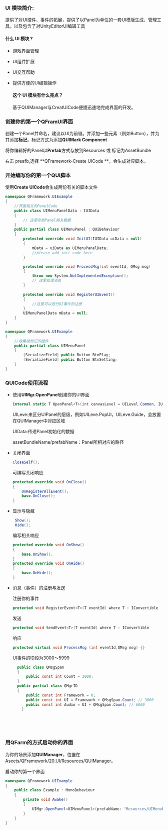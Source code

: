 ### UI 模块简介:

提供了对UI控件、事件的拓展，提供了以Panel为单位的一套UI模版生成、管理工具。以及包含了对UnityEditorUI编辑工具

#### 什么 UI 模块 ?

* 游戏界面管理

* UI组件扩展

* UI交互帮助

* 提供方便的UI编辑操作


  #### 这个 UI 模块有什么亮点？

  基于QUIManager与CreatUICode便捷迅速地完成界面的开发。

### 创建你的第一个QFramUI界面

创建一个Panel并命名，建议以UI为前缀。并添加一些元素（例如Button），并为其添加**标记**。标记方式为添加**QUIMark Component**

将你编辑好的Panel以**Prefab**方式存放到Resources 或 标记为AssetBundle

右击 preafb,选择 **QFramework-Create UICode **，会生成对应脚本。

### 开始编写你的第一个QUI脚本

使用**Create UICode**会生成两份有关的脚本文件

``` csharp
namespace QFramework.UIExample
{
	//界面相关的PanelCode
    public class UIMenuPanelData : IUIData
    {
        // 这里存放Panel相关数据
    }
    public partial class UIMenuPanel : QUIBehaviour
    {
        protected override void InitUI(IUIData uiData = null)
        {
            mData = uiData as UIMenuPanelData;
            //please add init code here
        }

        protected override void ProcessMsg(int eventId, QMsg msg)
        {
            throw new System.NotImplementedException();
            // 这里处理消息
        }
        
        protected override void RegisterUIEvent()
        {
			//这里可以进行UI事件的注册
        }   
        UIMenuPanelData mData = null;
    }
}

```

```csharp
namespace QFramework.UIExample
{
	//收集被标记的组件
	public partial class UIMenuPanel
	{
		[SerializeField] public Button BtnPlay;
		[SerializeField] public Button BtnSetting;
	}
}
```



### QUICode使用流程

* 使用**UIMgr.OpenPanel**创建你的UI界面

  ```csharp
  internal static T OpenPanel<T>(int canvasLevel = UILevel.Common, IUIData uiData = null, string assetBundleName = null,string prefabName = null) where T : QUIBehaviour
  ```

  UILeve:来区分UIPanel的层级，例如UILeve.PopUI，UILeve.Guide，会放置在QUIManager中对应区域

  UIData:传递Panel初始化的数据

  assetBundleName/prefabName：Panel所相对应的路径

* 关闭界面

  ```csharp
  CloseSelf();
  ```

  可编写关闭响应

  ```csharp
  protected override void OnClose()
  {
      UnRegisterAllEvent();
      base.OnClose();
  }
  ```

* 显示与隐藏

  ```csharp
   Show();
   Hide();
  ```

  编写相关响应

  ```csharp
  protected override void OnShow()
  {
      base.OnShow();
  }
  protected override void OnHide()
  {
      base.OnHide();
  }
  ```

* 消息（事件）的注册与发送

  注册你的事件

  ```csharp
  protected void RegisterEvent<T>(T eventId) where T : IConvertible
  ```

  发送

  ```csharp
  protected void SendEvent<T>(T eventId) where T : IConvertible
  ```

  响应

  ```csharp
  protected virtual void ProcessMsg (int eventId,QMsg msg) {}
  ```

  UI事件的ID段为3000～5999

  ```csharp
  	public class QMsgSpan
  	{
  		public const int Count = 3000;
  	}
  	public partial class QMgrID
  	{
  		public const int Framework = 0;
  		public const int UI = Framework + QMsgSpan.Count; // 3000
  		public const int Audio = UI + QMsgSpan.Count; // 6000
      }
  ```

  ​

  ​


### 用QFarm的方式启动你的界面

为你的场景添加**QUIManager**，位置在 Aseets/QFramework/20.UI/Resources/QUIManager。

启动你的第一个界面

```csharp
namespace QFramework.UIExample
{
	public class Example : MonoBehaviour
	{
		private void Awake()
		{
            UIMgr.OpenPanel<UIMenuPanel>(prefabName: "Resources/UIMenuPanel");
		}
	}
}
```

### 
